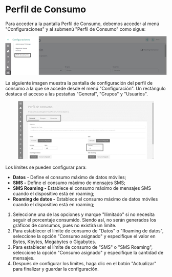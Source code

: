 # Perfil de Consumo

Para acceder a la pantalla Perfil de Consumo, debemos acceder al menú "Configuraciones" y al submenú "Perfil de Consumo" como sigue:

![](<../.gitbook/assets/16 (4).png>)

La siguiente imagen muestra la pantalla de configuración del perfil de consumo a la que se accede desde el menú "Configuración". Un rectángulo destaca el acceso a las pestañas "General", "Grupos" y "Usuarios".

<figure><img src="../.gitbook/assets/17 (4).png" alt=""><figcaption></figcaption></figure>

Los límites se pueden configurar para:

* **Datos** - Define el consumo máximo de datos móviles;
* **SMS -** Define el consumo máximo de mensajes SMS;
* **SMS Roaming -** Establece el consumo máximo de mensajes SMS cuando el dispositivo está en roaming;
* **Roaming de datos -** Establece el consumo máximo de datos móviles cuando el dispositivo está en roaming;

1. Seleccione una de las opciones y marque "Ilimitado" si no necesita seguir el porcentaje consumido. Siendo así, no serán generados los gráficos de consumos, pues no existirá un límite.
2. Para establecer el límite de consumo de "Datos" o "Roaming de datos", seleccione la opción "Consumo asignado" y especifique el valor en Bytes, Kbytes, Megabytes o Gigabytes.
3. Para establecer el límite de consumo de "SMS" o "SMS Roaming", seleccione la opción "Consumo asignado" y especifique la cantidad de mensajes.
4. Después de configurar los límites, haga clic en el botón "Actualizar" para finalizar y guardar la configuración.
